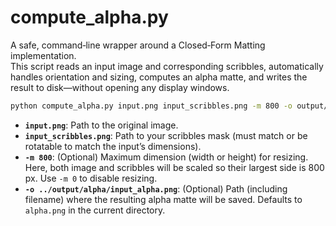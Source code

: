 # compute_alpha.py

A safe, command‐line wrapper around a Closed‐Form Matting implementation.  
This script reads an input image and corresponding scribbles, automatically handles orientation and sizing, computes an alpha matte, and writes the result to disk—without opening any display windows.

```bash
python compute_alpha.py input.png input_scribbles.png -m 800 -o output/alpha/input_alpha.png
````

* **`input.png`**: Path to the original image.
* **`input_scribbles.png`**: Path to your scribbles mask (must match or be rotatable to match the input’s dimensions).
* **`-m 800`**: (Optional) Maximum dimension (width or height) for resizing. Here, both image and scribbles will be scaled so their largest side is 800 px. Use `-m 0` to disable resizing.
* **`-o ../output/alpha/input_alpha.png`**: (Optional) Path (including filename) where the resulting alpha matte will be saved. Defaults to `alpha.png` in the current directory.
